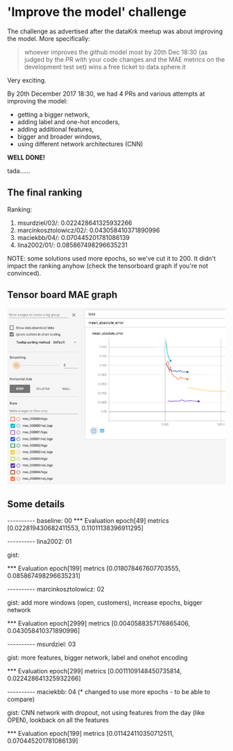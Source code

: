 

# 'Improve the model' challenge

The challenge as advertised after the dataKrk meetup was about improving the model. 
More specifically: 
> whoever improves the github model most by 20th Dec 18:30 (as judged by the PR with your code changes and the MAE metrics on the development test set) wins a free ticket to data.sphere.it 

Very exciting.

By 20th December 2017 18:30, we had 4 PRs and various attempts at improving the model:
- getting a bigger network, 
- adding label and one-hot encoders, 
- adding additional features,
- bigger and broader windows,
- using different network architectures (CNN)

**WELL DONE!**

tada......

## The final ranking

Ranking:
1. msurdziel/03/:			0.022428641325932266
2. marcinkosztolowicz/02/:	0.043058410371890996
3. maciekbb/04/:			0.070445201781086139
4. lina2002/01/:			0.085867498296635231

NOTE: some solutions used more epochs, so we've cut it to 200.
It didn't impact the ranking anyhow (check the tensorboard graph if you're not convinced).

## Tensor board MAE graph

![Improve the model Challenge results graph](mae-graph.png?raw=true "Improve the model Challenge")

## Some details

---------- baseline: 00
*** Evaluation epoch[49] metrics [0.022819430682411553, 0.11011138396911295]

---------- lina2002: 01

gist: 

*** Evaluation epoch[199] metrics [0.018078467607703555, 0.085867498296635231]

---------- marcinkosztolowicz: 02

gist: add more windows (open, customers), increase epochs, bigger network

*** Evaluation epoch[2999] metrics [0.0040588357176865406, 0.043058410371890996]

---------- msurdziel: 03

gist: more features, bigger network, label and onehot encoding

*** Evaluation epoch[299] metrics [0.0011109148450735814, 0.022428641325932266]

---------- maciekbb: 04 (* changed to use more epochs - to be able to compare)

gist: CNN network with dropout, not using features from the day (like OPEN), lookback on all the features

*** Evaluation epoch[199] metrics [0.011424110350712511, 0.070445201781086139]


